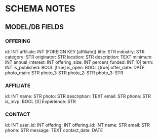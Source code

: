 # SCHEMA NOTES

## MODEL/DB FIELDS

### OFFERING
id: INT
affiliate: INT (FOREIGN KEY [affiliate])
title: STR
industry: STR
category: STR
originator: STR
location: STR
description: TEXT
minimum: INT
annual_interest: INT
offering_size: INT
percent_funded: INT [0]
term: INT
is_published: BOOL [true]
is_open: BOOL [true]
offer_date: DATE
photo_main: STR
photo_1: STR
photo_2: STR
photo_3: STR



### AFFILIATE
id: INT
name: STR
photo: STR
description: TEXT
email: STR
phone: STR
is_mvp: BOOL [0]
Experience: STR



### CONTACT
id: INT
user_id: INT
offering: INT
offering_id: INT
name: STR
email: STR
phone: STR
message: TEXT
contact_date: DATE



